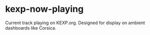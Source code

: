 # kexp-now-playing
Current track playing on KEXP.org. Designed for display on ambient dashboards like Corsica.
